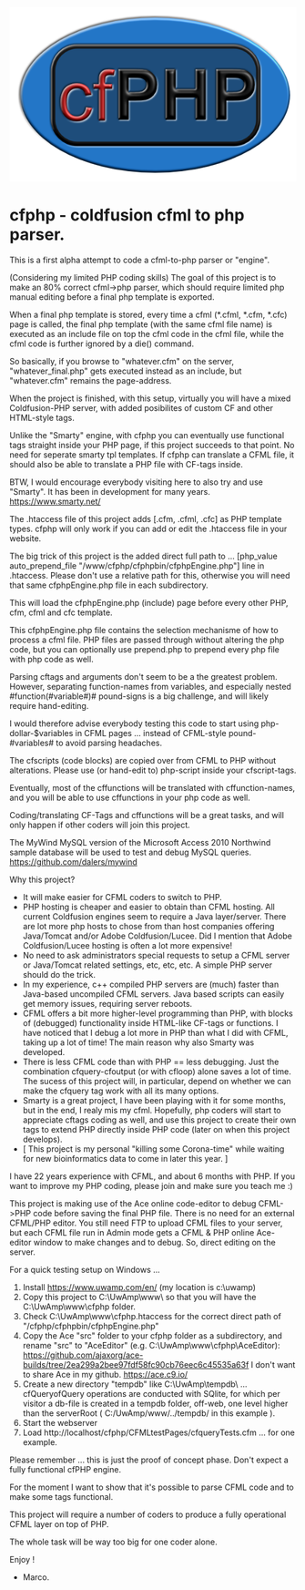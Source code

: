 ![Alt text](./cfphp-logo.png?raw=true)

# cfphp - coldfusion cfml to php parser.

This is a first alpha attempt to code a cfml-to-php parser or "engine".

(Considering my limited PHP coding skills) The goal of this project is to make an 80% correct cfml->php parser, which should require limited php manual editing before a final php template is exported.

When a final php template is stored, every time a cfml (*.cfml, *.cfm, *.cfc) page is called, the final php template (with the same cfml file name) is executed as an include file on top the cfml code in the cfml file, while the cfml code is further ignored by a die() command.

So basically, if you browse to "whatever.cfm" on the server, "whatever_final.php" gets executed instead as an include, but "whatever.cfm" remains the page-address. 

When the project is finished, with this setup, virtually you will have a mixed Coldfusion-PHP server, with added posibilites of custom CF and other HTML-style tags.

Unlike the "Smarty" engine, with cfphp you can eventually use functional tags straight inside your PHP page, if this project succeeds to that point. No need for seperate smarty tpl templates. If cfphp can translate a CFML file, it should also be able to translate a PHP file with CF-tags inside.

BTW, I would encourage everybody visiting here to also try and use "Smarty". It has been in development for many years. https://www.smarty.net/


The .htaccess file of this project adds [.cfm, .cfml, .cfc] as PHP template types. cfphp will only work if you can add or edit the .htaccess file in your website.

The big trick of this project is the added direct full path to ... [php_value auto_prepend_file "/www/cfphp/cfphpbin/cfphpEngine.php"] line in .htaccess. Please don't use a relative path for this, otherwise you will need that same cfphpEngine.php file in each subdirectory. 

This will load the cfphpEngine.php (include) page before every other PHP, cfm, cfml and cfc template. 

This cfphpEngine.php file contains the selection mechanisme of how to process a cfml file. PHP files are passed through without altering the php code, but you can optionally use prepend.php to prepend every php file with php code as well.


Parsing cftags and arguments don't seem to be a the greatest problem. However, separating function-names from variables, and especially nested #function(#variable#)# pound-signs is a big challenge, and will likely require hand-editing. 

I would therefore advise everybody testing this code to start using php-dollar-$variables in CFML pages ... instead of CFML-style pound-#variables# to avoid parsing headaches.

The cfscripts (code blocks) are copied over from CFML to PHP without alterations. Please use (or hand-edit to) php-script inside your cfscript-tags. 

Eventually, most of the cffunctions will be translated with cffunction-names, and you will be able to use cffunctions in your php code as well.

Coding/translating CF-Tags and cffunctions will be a great tasks, and will only happen if other coders will join this project. 

The MyWind MySQL version of the Microsoft Access 2010 Northwind sample database will be used to test and debug MySQL queries.
https://github.com/dalers/mywind


Why this project?

* It will make easier for CFML coders to switch to PHP.
* PHP hosting is cheaper and easier to obtain than CFML hosting. All current Coldfusion engines seem to require a Java layer/server. There are lot more php hosts to chose from than host companies offering Java/Tomcat and/or Adobe Coldfusion/Lucee. Did I mention that Adobe Coldfusion/Lucee hosting is often a lot more expensive!
* No need to ask administrators special requests to setup a CFML server or Java/Tomcat related settings, etc, etc, etc. A simple PHP server should do the trick.
* In my experience, c++ compiled PHP servers are (much) faster than Java-based uncompiled CFML servers. Java based scripts can easily get memory issues, requiring server reboots.
* CFML offers a bit more higher-level programming than PHP, with blocks of (debugged) functionality inside HTML-like CF-tags or functions. I have noticed that I debug a lot more in PHP than what I did with CFML, taking up a lot of time! The main reason why also Smarty was developed.
* There is less CFML code than with PHP == less debugging. Just the combination cfquery-cfoutput (or with cfloop) alone saves a lot of time. The sucess of this project will, in particular, depend on whether we can make the cfquery tag work with all its many options.
* Smarty is a great project, I have been playing with it for some months, but in the end, I realy mis my cfml. 
Hopefully, php coders will start to appreciate cftags coding as well, and use this project to create their own tags to extend PHP directly inside PHP code (later on when this project develops).
* [ This project is my personal "killing some Corona-time" while waiting for new bioinformatics data to come in later this year. ]

I have 22 years experience with CFML, and about 6 months with PHP. If you want to improve my PHP coding, please join and make sure you teach me :) 

This project is making use of the Ace online code-editor to debug CFML->PHP code before saving the final PHP file. There is no need for an external CFML/PHP editor. 
You still need FTP to upload CFML files to your server, but each CFML file run in Admin mode gets a CFML & PHP online Ace-editor window to make changes and to debug. So, direct editing on the server. 

For a quick testing setup on Windows ...
1) Install https://www.uwamp.com/en/  (my location is c:\uwamp\)
2) Copy this project to C:\UwAmp\www\ so that you will have the C:\UwAmp\www\cfphp folder.
3) Check C:\UwAmp\www\cfphp\.htaccess for the correct direct path of "/cfphp/cfphpbin/cfphpEngine.php"
4) Copy the Ace "src" folder to your cfphp folder as a subdirectory, and rename "src" to "AceEditor" (e.g. C:\UwAmp\www\cfphp\AceEditor\): https://github.com/ajaxorg/ace-builds/tree/2ea299a2bee97fdf58fc90cb76eec6c45535a63f
I don't want to share Ace in my github. https://ace.c9.io/ 
5) Create a new directory "tempdb" like C:\UwAmp\tempdb\  ... 
cfQueryofQuery operations are conducted with SQlite, for which per visitor a db-file is created in a tempdb folder, off-web, one level higher than the serverRoot ( C:/UwAmp/www/../tempdb/ in this example ).
5) Start the webserver
6) Load http://localhost/cfphp/CFMLtestPages/cfqueryTests.cfm ... for one example.

Please remember ... this is just the proof of concept phase. Don't expect a fully functional cfPHP engine. 

For the moment I want to show that it's possible to parse CFML code and to make some tags functional. 

This project will require a number of coders to produce a fully operational CFML layer on top of PHP.

The whole task will be way too big for one coder alone.

Enjoy !

- Marco.





